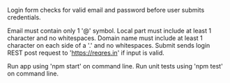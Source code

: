 
Login form checks for valid email and password before user submits credentials.

Email must contain only 1 '@' symbol. Local part must include at least 1 character and no whitespaces. Domain name must include at least 1 character on each side of a '.' and no whitespaces. 
Submit sends login REST post request to 'https://reqres.in' if input is valid.

Run app using 'npm start' on command line.
Run unit tests using 'npm test' on command line.


